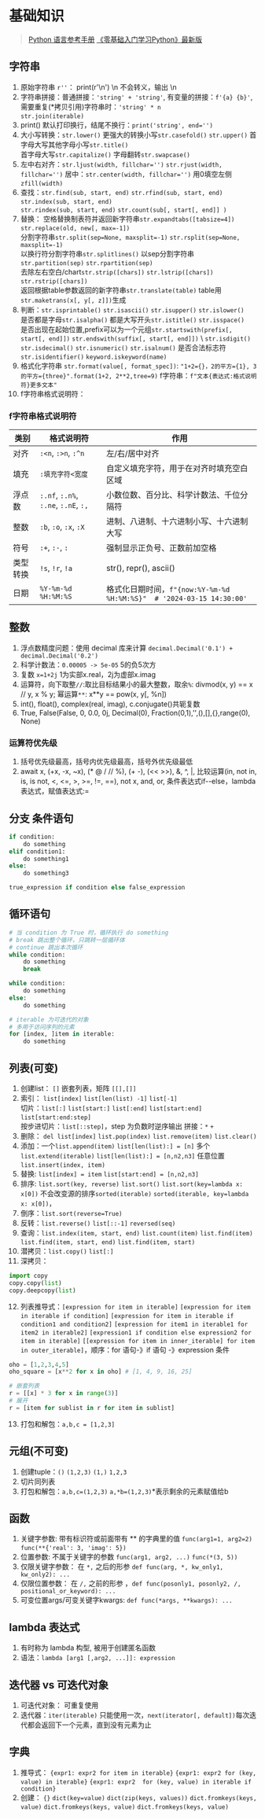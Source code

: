 # 基础知识
> [Python 语言参考手册](https://docs.python.org/zh-cn/3.12/index.html)
[《零基础入门学习Python》最新版](https://www.bilibili.com/video/BV1c4411e77t?spm_id_from=333.788.videopod.episodes)

## 字符串
1. 原始字符串 `r''`： print(r'\n') \n 不会转义，输出 \n
2. 字符串拼接：普通拼接：`'string' + 'string'`, 有变量的拼接：`f'{a} {b}'`, 需要重复(*拷贝引用)字符串时：`'string' * n`\
    `str.join(iterable)`
3. print() 默认打印换行，结尾不换行：`print('string', end='')`
4. 大小写转换：`str.lower()` 更强大的转换小写`str.casefold()` `str.upper()` 首字母大写其他字母小写`str.title()` \
   首字母大写`str.capitalize()` 字母翻转`str.swapcase()`
5. 左中右对齐：`str.ljust(width, fillchar='')` `str.rjust(width, fillchar='')` 居中：`str.center(width, fillchar='')` 用0填空左侧`zfill(width)`
6. 查找：`str.find(sub, start, end)` `str.rfind(sub, start, end)` `str.index(sub, start, end)`\
   `str.rindex(sub, start, end)` `str.count(sub[, start[, end]] )` 
7. 替换： 空格替换制表符并返回新字符串`str.expandtabs([tabsize=4])` `str.replace(old, new[, max=-1])` \
   分割字符串`str.split(sep=None, maxsplit=-1)` `str.rsplit(sep=None, maxsplit=-1)` \
   以换行符分割字符串`str.splitlines()`
   以sep分割字符串`str.partition(sep)` `str.rpartition(sep)` \
   去除左右空白/chart`str.strip([chars])` `str.lstrip([chars])` `str.rstrip([chars])` \
   返回根据table参数返回的新字符串`str.translate(table)` table用`str.maketrans(x[, y[, z]])`生成
8. 判断：`str.isprintable()` `str.isascii()` `str.isupper()` `str.islower()` \
   是否都是字母`str.isalpha()`  都是大写开头`str.istitle()` `str.isspace()` \
   是否出现在起始位置,prefix可以为一个元组`str.startswith(prefix[, start[, end]])` `str.endswith(suffix[, start[, end]])` \ 
   `str.isdigit()` `str.isdecimal()` `str.isnumeric()` `str.isalnum()` 是否合法标志符`str.isidentifier()` `keyword.iskeyword(name)`
9. 格式化字符串 `str.format(value[, format_spec])`: `"1+2={}，2的平方={1}, 3的平方={three}".format(1+2, 2**2,tree=9)` f字符串：`f"文本{表达式:格式说明符}更多文本"` 
10. f字符串格式说明符：
### f字符串格式说明符

| 类别   | 格式说明符| 作用  |
|--------|------------------|----------------------------------------------------------------------|
| 对齐   | `:<n`, `:>n`, `:^n` | 左/右/居中对齐 |
| 填充   | `:填充字符<宽度` | 自定义填充字符，用于在对齐时填充空白区域 |
| 浮点数 | `:.nf`, `:.n%`, `:.ne`, `:.nE`, `:,` | 小数位数、百分比、科学计数法、千位分隔符 |
| 整数   | `:b`, `:o`, `:x`, `:X` | 进制、八进制、十六进制小写、十六进制大写 |
| 符号   | `:+`, `:-`, `: ` | 强制显示正负号、正数前加空格|
| 类型转换 | `!s`, `!r`, `!a` | str(), repr(), ascii() |
| 日期   | `%Y-%m-%d %H:%M:%S` | 格式化日期时间，`f"{now:%Y-%m-%d %H:%M:%S}"  # '2024-03-15 14:30:00'` |

## 整数
1. 浮点数精度问题：使用 decimal 库来计算 `decimal.Decimal('0.1') + decimal.Decimal('0.2')`
2. 科学计数法：`0.00005 -> 5e-05` 5的负5次方
3. 复数 `x=1+2j` 1为实部x.real，2j为虚部x.imag
4. 运算符，向下取整`//`:取比目标结果小的最大整数，取余`%`: divmod(x, y) == x // y, x % y; 幂运算`**`: x**y == pow(x, y[, %n])
5. int(), float(), complex(real, imag), c.conjugate()共轭复数
6.  True, False(False, 0, 0.0, 0j, Decimal(0), Fraction(0,1),'',(),[],{},range(0), None)

### 运算符优先级
1. 括号优先级最高，括号内优先级最高，括号外优先级最低
2. await x, (+x, -x, ~x), (* @ / // %), (+ -), (<< >>), &, ^, |, 比较运算(in, not in, is, is not, <, <=, >, >=, !=, ==), not x, and, or, 条件表达式if--else，lambda 表达式，赋值表达式:= 

## 分支 条件语句
```python
if condition:
    do something
elif condition1:
    do something1
else:
    do something3

true_expression if condition else false_expression
```

## 循环语句
```python
# 当 condition 为 True 时，循环执行 do something
# break 跳出整个循环，只跳转一层循环体
# continue 跳出本次循环
while condition:
    do something
    break

while condition:
    do something
else:
    do something

# iterable 为可迭代的对象
# 多用于访问序列的元素
for [index, ]item in iterable:
    do something
```

## 列表(可变)
1. 创建list： `[]` 嵌套列表，矩阵 `[[],[]]`
2. 索引： `list[index]` `list[len(list) -1]` `list[-1]` \
   切片：`list[:]` `list[start:]` `list[:end]` `list[start:end]` `list[start:end:step]` \
   按步进切片：`list[::step]`，step 为负数时逆序输出
   拼接：`*` `+`
3. 删除： `del list[index]` `list.pop(index)` `list.remove(item)` `list.clear()`
4. 添加：一个`list.append(item)` `list[len(list):] = [n]` 多个`list.extend(iterable)` `list[len(list):] = [n,n2,n3]` 任意位置`list.insert(index, item)`
5. 替换: `list[index] = item` `list[start:end] = [n,n2,n3]`
6. 排序: `list.sort(key, reverse)` `list.sort()` `list.sort(key=lambda x: x[0])` 不会改变源的排序`sorted(iterable)` `sorted(iterable, key=lambda x: x[0])`，
7. 倒序：`list.sort(reverse=True)`
8. 反转：`list.reverse()` `list[::-1]` `reversed(seq)`
9. 查询：`list.index(item, start, end)` `list.count(item)` `list.find(item)` `list.find(item, start, end)` `list.find(item, start)`
10. 潜拷贝：`list.copy()` `list[:]`
11. 深拷贝：
```python
import copy
copy.copy(list)
copy.deepcopy(list)
```
12. 列表推导式：`[expression for item in iterable]` `[expression for item in iterable if condition]` `[expression for item in iterable if condition1 and condition2]` `[expression for item1 in iterable1 for item2 in iterable2]` `[expression1 if condition else expression2 for item in iterable]` `[[expression for item in inner_iterable] for item in outer_iterable]`，顺序：for 语句-》if 语句 -》expression 条件
```python
oho = [1,2,3,4,5]
oho_square = [x**2 for x in oho] # [1, 4, 9, 16, 25]

# 嵌套列表
r = [[x] * 3 for x in range(3)]
# 展开
r = [item for sublist in r for item in sublist]
```
13. 打包和解包：`a,b,c = [1,2,3]`

## 元组(不可变)
1. 创建tuple：`()` `(1,2,3)` `(1,)` `1,2,3`
2. 切片同列表
3. 打包和解包：`a,b,c=(1,2,3)`  `a,*b=(1,2,3)`*表示剩余的元素赋值给b

## 函数
1. 关键字参数: 带有标识符或前面带有 ** 的字典里的值 `func(arg1=1, arg2=2)` `func(**{'real': 3, 'imag': 5})` 
2. 位置参数: 不属于关键字的参数  `func(arg1, arg2, ...)` `func(*(3, 5))`
3. 仅限关键字参数： 在 `*,` 之后的形参 `def func(arg, *, kw_only1, kw_only2): ...`
4. 仅限位置参数： 在 `/,` 之前的形参 ，`def func(posonly1, posonly2, /, positional_or_keyword): ...`
5. 可变位置args/可变关键字kwargs: `def func(*args, **kwargs): ...`

## lambda 表达式
1. 有时称为 lambda 构型, 被用于创建匿名函数
2. 语法：`lambda [arg1 [,arg2, ...]]: expression`

## 迭代器 vs 可迭代对象
1. 可迭代对象： 可重复使用
2. 迭代器：`iter(iterable)` 只能使用一次，`next(iterator[, default])`每次迭代都会返回下一个元素，直到没有元素为止 

## 字典
1. 推导式： `{expr1: expr2 for item in iterable}` `{expr1: expr2 for (key, value) in iterable}` `{expr1: expr2  for (key, value) in iterable if condition}`
2. 创建： `{}` `dict(key=value)` `dict(zip(keys, values))` `dict.fromkeys(keys, value)` `dict.fromkeys(keys, value)` `dict.fromkeys(keys, value)`

